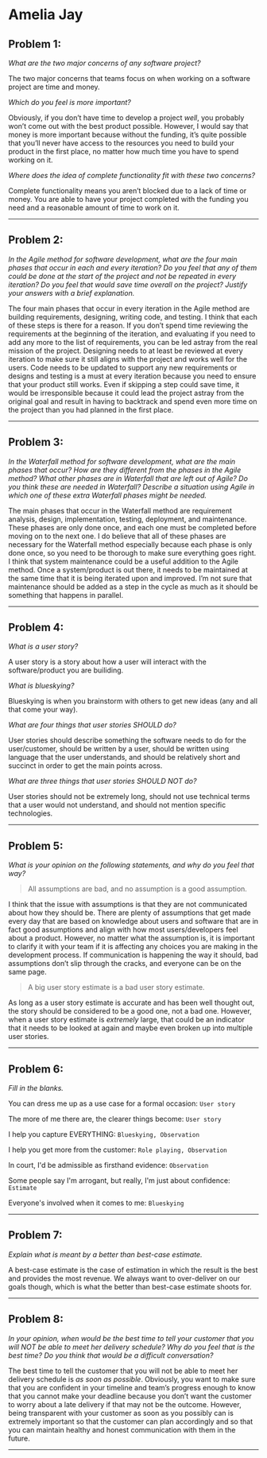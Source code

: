 
# Amelia Jay

## Problem 1:
*What are the two major concerns of any software project?*

The two major concerns that teams focus on when working on a software project are time and money.

*Which do you feel is more important?*

Obviously, if you don’t have time to develop a project *well*, you probably won’t come out with the best product possible. However, I would say that money is more important because without the funding, it’s quite possible that you’ll never have access to the resources you need to build your product in the first place, no matter how much time you have to spend working on it.

*Where does the idea of complete functionality fit with these two concerns?*

Complete functionality means you aren’t blocked due to a lack of time or money. You are able to have your project completed with the funding you need and a reasonable amount of time to work on it.

___________________
## Problem 2:
*In the Agile method for software development, what are the four main phases that occur in each and every iteration? Do you feel that any of them could be done at the start of the project and not be repeated in every iteration? Do you feel that would save time overall on the project? Justify your answers with a brief explanation.*

The four main phases that occur in every iteration in the Agile method are building requirements, designing, writing code, and testing. I think that each of these steps is there for a reason. If you don’t spend time reviewing the requirements at the beginning of the iteration, and evaluating if you need to add any more to the list of requirements, you can be led astray from the real mission of the project. Designing needs to at least be reviewed at every iteration to make sure it still aligns with the project and works well for the users. Code needs to be updated to support any new requirements or designs and testing is a must at every iteration because you need to ensure that your product still works. Even if skipping a step could save time, it would be irresponsible because it could lead the project astray from the original goal and result in having to backtrack and spend even more time on the project than you had planned in the first place.

______________________
## Problem 3: 
*In the Waterfall method for software development, what are the main phases that occur? How are they different from the phases in the Agile method? What other phases are in Waterfall that are left out of Agile? Do you think these are needed in Waterfall? Describe a situation using Agile in which one of these extra Waterfall phases might be needed.*

The main phases that occur in the Waterfall method are requirement analysis, design, implementation, testing, deployment, and maintenance. These phases are only done once, and each one must be completed before moving on to the next one. I do believe that all of these phases are necessary for the Waterfall method especially because each phase is only done once, so you need to be thorough to make sure everything goes right. I think that system maintenance could be a useful addition to the Agile method. Once a system/product is out there, it needs to be maintained at the same time that it is being iterated upon and improved. I’m not sure that maintenance should be added as a step in the cycle as much as it should be something that happens in parallel.

_____________________
## Problem 4:
*What is a user story?*

A user story is a story about how a user will interact with the software/product you are builiding.

*What is blueskying?*

Blueskying is when you brainstorm with others to get new ideas (any and all that come your way).

*What are four things that user stories SHOULD do?*

User stories should describe something the software needs to do for the user/customer, should be written by a user, should be written using language that the user understands, and should be relatively short and succinct in order to get the main points across.

*What are three things that user stories SHOULD NOT do?*

User stories should not be extremely long, should not use technical terms that a user would not understand, and should not mention specific technologies.

_____________________
## Problem 5:
*What is your opinion on the following statements, and why do you feel that way?*

> All assumptions are bad, and no assumption is a good assumption.

I think that the issue with assumptions is that they are not communicated about how they should be. There are plenty of assumptions that get made every day that are based on knowledge about users and software that are in fact good assumptions and align with how most users/developers feel about a product. However, no matter what the assumption is, it is important to clarify it with your team if it is affecting any choices you are making in the development process. If communication is happening the way it should, bad assumptions don’t slip through the cracks, and everyone can be on the same page.

> A big user story estimate is a bad user story estimate.

As long as a user story estimate is accurate and has been well thought out, the story should be considered to be a good one, not a bad one. However, when a user story estimate is *extremely* large, that could be an indicator that it needs to be looked at again and maybe even broken up into multiple user stories.

_______________________
## Problem 6:
*Fill in the blanks.*

You can dress me up as a use case for a formal occasion: `User story`

The more of me there are, the clearer things become: `User story`

I help you capture EVERYTHING: `Blueskying, Observation`

I help you get more from the customer: `Role playing, Observation`

In court, I'd be admissible as firsthand evidence: `Observation`

Some people say I'm arrogant, but really, I'm just about confidence: `Estimate`

Everyone's involved when it comes to me: `Blueskying`

____________________________
## Problem 7:
*Explain what is meant by a better than best-case estimate.*

A best-case estimate is the case of estimation in which the result is the best and provides the most revenue. We always want to over-deliver on our goals though, which is what the better than best-case estimate shoots for.

_____________________
## Problem 8:
*In your opinion, when would be the best time to tell your customer that you will NOT be able to meet her delivery schedule? Why do you feel that is the best time? Do you think that would be a difficult conversation?*

The best time to tell the customer that you will not be able to meet her delivery schedule is *as soon as possible*. Obviously, you want to make sure that you are confident in your timeline and team’s progress enough to know that you cannot make your deadline because you don’t want the customer to worry about a late delivery if that may not be the outcome. However, being transparent with your customer as soon as you possibly can is extremely important so that the customer can plan accordingly and so that you can maintain healthy and honest communication with them in the future.

______________________
